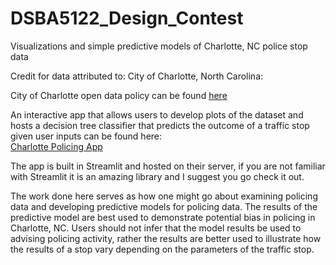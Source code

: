 # DSBA5122_Design_Contest
 Visualizations and simple predictive models of Charlotte, NC police stop data

Credit for data attributed to: City of Charlotte, North Carolina:

City of Charlotte open data policy can be found [here](https://charlotte.maps.arcgis.com/home/item.html?id=7c88b8633b034ddcbbd6badb1b7076fe)

An interactive app that allows users to develop plots of the dataset and hosts a decision tree classifier that predicts the outcome of a traffic stop given user inputs can be found here:  
[Charlotte Policing App](https://sjwright90-dsba5122-design-contest--home-page-b5jsbd.streamlit.app/)

The app is built in Streamlit and hosted on their server, if you are not familiar with Streamlit it is an amazing library and I suggest you go check it out.

The work done here serves as how one might go about examining policing data and developing predictive models for policing data. The results of the predictive model are best used to demonstrate potential bias in policing in Charlotte, NC. Users should not infer that the model results be used to advising policing activity, rather the results are better used to illustrate how the results of a stop vary depending on the parameters of the traffic stop. 
